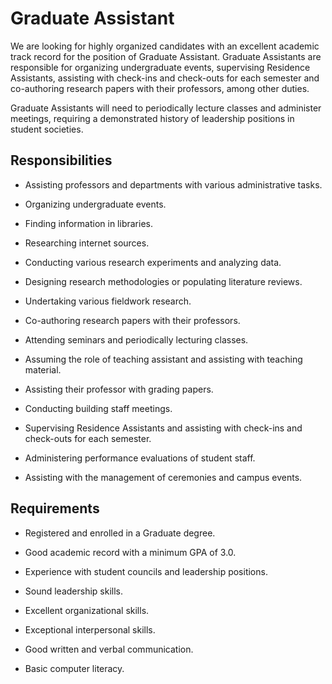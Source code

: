 # Graduate Assistant

We are looking for highly organized candidates with an excellent academic track record for the position of Graduate Assistant. Graduate Assistants are responsible for organizing undergraduate events, supervising Residence Assistants, assisting with check-ins and check-outs for each semester and co-authoring research papers with their professors, among other duties.

Graduate Assistants will need to periodically lecture classes and administer meetings, requiring a demonstrated history of leadership positions in student societies.

## Responsibilities

* Assisting professors and departments with various administrative tasks.

* Organizing undergraduate events.

* Finding information in libraries.

* Researching internet sources.

* Conducting various research experiments and analyzing data.

* Designing research methodologies or populating literature reviews.

* Undertaking various fieldwork research.

* Co-authoring research papers with their professors.

* Attending seminars and periodically lecturing classes.

* Assuming the role of teaching assistant and assisting with teaching material.

* Assisting their professor with grading papers.

* Conducting building staff meetings.

* Supervising Residence Assistants and assisting with check-ins and check-outs for each semester.

* Administering performance evaluations of student staff.

* Assisting with the management of ceremonies and campus events.

## Requirements

* Registered and enrolled in a Graduate degree.

* Good academic record with a minimum GPA of 3.0.

* Experience with student councils and leadership positions.

* Sound leadership skills.

* Excellent organizational skills.

* Exceptional interpersonal skills.

* Good written and verbal communication.

* Basic computer literacy.

